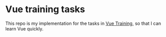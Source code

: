 # Vue training tasks

This repo is my implementation for the tasks in [Vue Training](https://worldline.github.io/vuejs-training/#prerequisites), so that I can learn Vue quickly.
